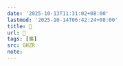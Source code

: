 ```yaml
---
date: '2025-10-13T11:31:02+08:00'
lastmod: '2025-10-14T06:42:24+08:00'
title: 󰧿
url: 󰧿
tags: [簾]
src: GHZR
note:
---
```


